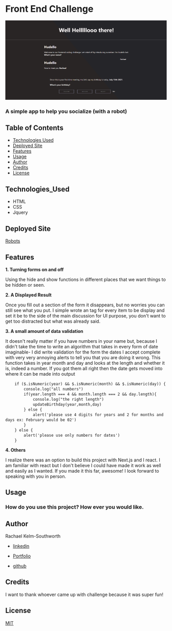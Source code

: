 # Front End Challenge
![RobotTalk](/Assets/CoverPage.png)

### A simple app to help you socialize (with a robot)

## Table of Contents
* [Technologies Used](Technologies_Used)
* [Deployed Site](Deployed)
* [Features](Features)
* [Usage](Usage)
* [Author](Author)
* [Credits](Credits)
* [License](License)

## Technologies_Used
* HTML 
* CSS
* Jquery



## Deployed Site
[Robots](https://rksouth.github.io/frontend-challenge/)

## Features 
 

__1. Turning forms on and off__
 
Using the hide and show functions in different places that we want things to be hidden or seen.

__2. A Displayed Result__

Once you fill out a section of the form it disappears, but no worries you can still see what you put. I simple wrote an <output> tag for every item to be display and set it be to the side of the main discussion for UI purpose, you don't want to get too distracted but what was already said.

__3. A small amount of data validation__

It doesn't really matter if you have numbers in your name but, because I didn't take the time to write an algorithm that takes in every form of date imaginable- I did write validation for the form the dates I accept complete with very very annoying alerts to tell you that you are doing it wrong. 
This function takes in year month and day and looks at the length and whether it is, indeed a number. If you got them all right then the date gets moved into where it can be made into output

        if ($.isNumeric(year) && $.isNumeric(month) && $.isNumeric(day)) {
            console.log("all numbers")
            if(year.length === 4 && month.length === 2 && day.length){
                console.log("the right length")
                updateBirthday(year,month,day)
            } else {
                alert('please use 4 digits for years and 2 for months and days ex: February would be 02')
            }   
        } else {
            alert('please use only numbers for dates')
        }

__4. Others__

I realize there was an option to build this project with Next.js and I react. I am familiar with react but I don't believe I could have made it work as well and easily as I wanted. If you made it this far, awesome! I look forward to speaking with you in person.

## Usage
### How do you use this project? How ever you would like.
 
## Author 
Rachael Kelm-Southworth

* [linkedin](https://www.linkedin.com/in/rachael-kelm-southworth-87a3831b3) 

* [Portfolio](https://rksouth.github.io/React-Portfolio/ )

* [github](https://github.com/RKSouth/)

 ## Credits

I want to thank whoever came up with challenge because it was super fun!

## License
[MIT](https://choosealicense.com/licenses/mit/)

